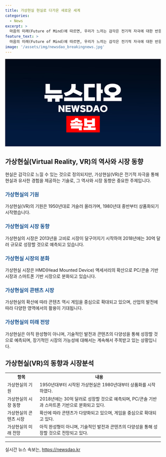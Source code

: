 ```yaml
---
title: 가상현실 현실로 다가온 새로운 세계
categories:
  - News
excerpt: >
  마음의 미래(Future of Mind)에 따르면, 우리가 느끼는 감각은 전기적 자극에 대한 반응이라고 단언한다. 뇌는 번역기로서, 외적 자극을 번역해서 우리가 현재 느끼는 감각으로 전환하는 장치다. 이러한 현실이 실제로는 전기적 자극을 해석한 뇌의 작용이라는 대답을 듣는 순간, 현실은 무력화된다. 가상현실은 뛰어난 번역자인 뇌에게 던지는 자극 덩어리이며, 시장은 점차 활성화되고 있으며, HMD(Head Mounted Device)의 확산으로 시작된 VR 시장이 큰 성장을 이루고 있다. 그러나 VR은 아직 완성형이 아니며, AR 시장에 비해 제한적인 시장을 지키면서 진화하고 있다. AR과 VR의 시장 예측에 따르면, AR 시장이 더 큰 성장 가능성을 보이고 있으며, VR은 AR의 전초 기술로 의미를 가지게 된다면 VR의 초기 시장은 채 형성되기도 전에 AR에 양보할지 모를 것이다.
feature_text: >
  마음의 미래(Future of Mind)에 따르면, 우리가 느끼는 감각은 전기적 자극에 대한 반응이라고 단언한다. 뇌는 번역기로서, 외적 자극을 번역해서 우리가 현재 느끼는 감각으로 전환하는 장치다. 이러한 현실이 실제로는 전기적 자극을 해석한 뇌의 작용이라는 대답을 듣는 순간, 현실은 무력화된다. 가상현실은 뛰어난 번역자인 뇌에게 던지는 자극 덩어리이며, 시장은 점차 활성화되고 있으며, HMD(Head Mounted Device)의 확산으로 시작된 VR 시장이 큰 성장을 이루고 있다. 그러나 VR은 아직 완성형이 아니며, AR 시장에 비해 제한적인 시장을 지키면서 진화하고 있다. AR과 VR의 시장 예측에 따르면, AR 시장이 더 큰 성장 가능성을 보이고 있으며, VR은 AR의 전초 기술로 의미를 가지게 된다면 VR의 초기 시장은 채 형성되기도 전에 AR에 양보할지 모를 것이다.
image: '/assets/img/newsdao_breakingnews.jpg'
---
```


<p><img src="/assets/img/newsdao_breakingnews.jpg" alt="koreaapp 속보" /></p>

<h2 data-ke-size="size26">가상현실(Virtual Reality, VR)의 역사와 시장 동향</h2>

<p data-ke-size="size16">현실은 감각으로 느낄 수 있는 것으로 정의되지만, 가상현실(VR)은 전기적 자극을 통해 현실과 유사한 경험을 제공하는 기술로, 그 역사와 시장 동향은 중요한 주제입니다.</p>

<h3><b><span style="color: #1a5490;">가상현실의 기원</span></b></h3>

<p data-ke-size="size16">가상현실(VR)의 기원은 1950년대로 거슬러 올라가며, 1980년대 중반부터 상품화되기 시작했습니다.</p>

<h3><b><span style="color: #1a5490;">가상현실의 시장 동향</span></b></h3>

<p data-ke-size="size16">가상현실의 시장은 2013년을 고비로 시장이 달구어지기 시작하여 2018년에는 30억 달러 규모로 성장할 것으로 예측되고 있습니다.</p>

<h3><b><span style="color: #1a5490;">가상현실 시장의 분화</span></b></h3>

<p data-ke-size="size16">가상현실 시장은 HMD(Head Mounted Device) 액세서리의 확산으로 PC/콘솔 기반 시장과 스마트폰 기반 시장으로 분화되고 있습니다.</p>

<h3><b><span style="color: #1a5490;">가상현실의 콘텐츠 시장</span></b></h3>

<p data-ke-size="size16">가상현실의 확산에 따라 콘텐츠 역시 게임을 중심으로 확대되고 있으며, 산업의 발전에 따라 다양한 영역에서의 활용이 기대됩니다.</p>

<h3><b><span style="color: #1a5490;">가상현실의 미래 전망</span></b></h3>

<p data-ke-size="size16">가상현실은 아직 완성형이 아니며, 기술적인 발전과 콘텐츠의 다양성을 통해 성장할 것으로 예측되며, 장기적인 시장의 가능성에 대해서는 계속해서 주목받고 있는 상황입니다.</p>

<h2 data-ke-size="size26">가상현실(VR)의 동향과 시장분석</h2>

<table>
  <tr>
    <td style="text-align: center; height: 17px;"><b>항목</b></td>
    <td style="text-align: center; height: 17px;"><b>내용</b></td>
  </tr>
  <tr>
    <td>가상현실의 기원</td>
    <td>1950년대부터 시작된 가상현실은 1980년대부터 상품화를 시작하였다.</td>
  </tr>
  <tr>
    <td>가상현실의 시장 동향</td>
    <td>2018년에는 30억 달러로 성장할 것으로 예측되며, PC/콘솔 기반과 스마트폰 기반으로 분화되고 있다.</td>
  </tr>
  <tr>
    <td>가상현실의 콘텐츠 시장</td>
    <td>확산에 따라 콘텐츠가 다양화되고 있으며, 게임을 중심으로 확대되고 있다.</td>
  </tr>
  <tr>
    <td>가상현실의 미래 전망</td>
    <td>아직 완성형이 아니며, 기술적인 발전과 콘텐츠의 다양성을 통해 성장할 것으로 전망되고 있다.</td>
  </tr>
</table>

<hr>
실시간 뉴스 속보는, <a href="https://newsdao.kr" rel="dofollow">https://newsdao.kr</a>


